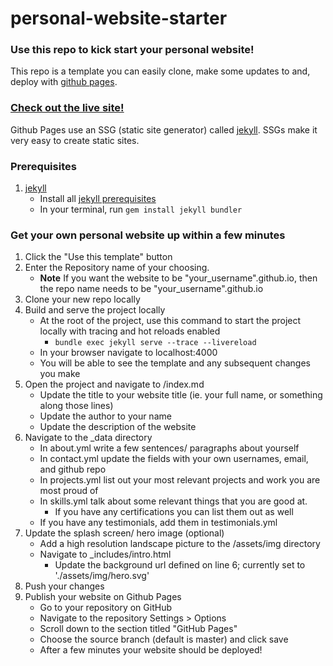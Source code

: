 # personal-website-starter

### Use this repo to kick start your personal website!
This repo is a template you can easily clone, make some updates to and, deploy with [github pages](https://pages.github.com/). 
### [Check out the live site!](https://ianballard.github.io/personal-website-starter/)

Github Pages use an SSG (static site generator) called [jekyll](https://jekyllrb.com/). SSGs make it very easy to create static sites. 

### Prerequisites
1. [jekyll](https://jekyllrb.com/docs/)
    - Install all [jekyll prerequisites](https://jekyllrb.com/docs/#prerequisites)
    - In your terminal, run `gem install jekyll bundler`
    

### Get your own personal website up within a few minutes

1. Click the "Use this template" button
2. Enter the Repository name of your choosing. 
    - **Note** If you want the website to be "your_username".github.io, then the repo name needs to be "your_username".github.io
3. Clone your new repo locally
4. Build and serve the project locally
    - At the root of the project, use this command to start the project locally with tracing and hot reloads enabled
        - `bundle exec jekyll serve --trace --livereload`
    - In your browser navigate to localhost:4000
    - You will be able to see the template and any subsequent changes you make
4. Open the project and navigate to /index.md
    - Update the title to your website title (ie. your full name, or something along those lines)
    - Update the author to your name
    - Update the description of the website
3. Navigate to the _data directory
    - In about.yml write a few sentences/ paragraphs about yourself
    - In contact.yml update the fields with your own usernames, email, and github repo
    - In projects.yml list out your most relevant projects and work you are most proud of
    - In skills.yml talk about some relevant things that you are good at.
        - If you have any certifications you can list them out as well
    - If you have any testimonials, add them in testimonials.yml
4. Update the splash screen/ hero image (optional)
    - Add a high resolution landscape picture to the /assets/img directory
    - Navigate to _includes/intro.html
        - Update the background url defined on line 6; currently set to './assets/img/hero.svg'
5. Push your changes
6. Publish your website on Github Pages
    - Go to your repository on GitHub
    - Navigate to the repository Settings > Options
    - Scroll down to the section titled "GitHub Pages"
    - Choose the source branch (default is master) and click save
    - After a few minutes your website should be deployed!

